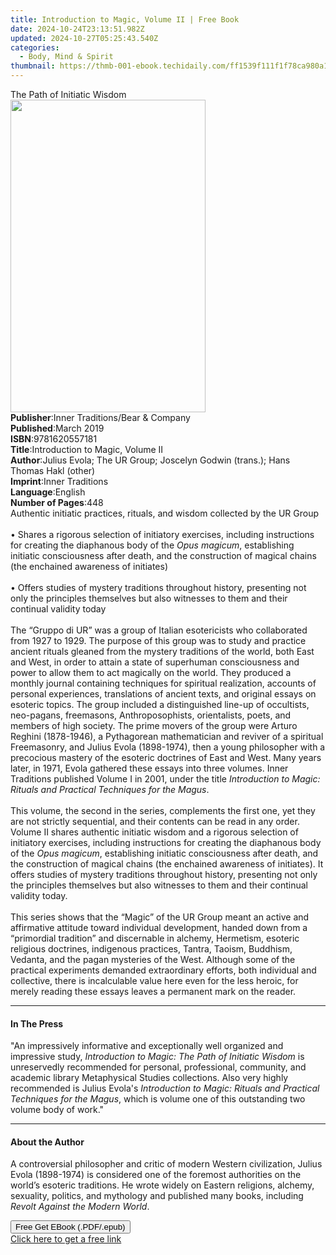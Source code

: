 ```yaml
---
title: Introduction to Magic, Volume II | Free Book
date: 2024-10-24T23:13:51.982Z
updated: 2024-10-27T05:25:43.540Z
categories:
  - Body, Mind & Spirit
thumbnail: https://thmb-001-ebook.techidaily.com/ff1539f111f1f78ca980a174eac0be2958eccf6dbd68039883cd70fd5f601dc7.jpg
---
```

<main id="book-container">
  <div class="flex flex-col">
    <div class="book-brief flex-1 py-6 px-4 sm:p-6 md:py-10 md:px-8">
      <!-- brief-->
      <div class="book-brief-main">The Path of Initiatic Wisdom</div>
    </div>
    <div
      class="book-meta-info flex-1 grid gap-4 col-start-1 col-end-3 row-start-1 sm:mb-6 sm:grid-cols-4 lg:gap-6 lg:col-start-2 lg:row-end-6 lg:row-span-6 lg:mb-0"
    >
      <div
        class="book-meta-info-left place-content-center mt-4 p-4 text-sm leading-6 col-start-2 col-span-2 dark:text-slate-400"
      >
        <img
          class="w-full h-500 object-cover rounded-lg sm:h-255 sm:col-span-2 lg:col-span-full"
          src="https://img-001-ebook.techidaily.com/9ce25a0b3b7a9130e3434bf9fd9946f03cf8c2ed689982e20dc4c0016d13fa5b.jpg"
          alt=""
          width="312"
          height="500"
        />
      </div>
      <div
        class="book-meta-info-right mt-2 col-start-1 row-start-2 col-span-3 self-center"
      >
        <!-- meta data  -->
        <div class="flex flex-col px-4 md:px-8">
          <div class="flex-1">
            <strong>Publisher</strong>:<span class="px-2"
              >Inner Traditions/Bear &amp; Company</span
            >
          </div>
          <div class="flex-1">
            <strong>Published</strong>:<span class="px-2">March 2019</span>
          </div>
          <div class="flex-1">
            <strong>ISBN</strong>:<span class="px-2">9781620557181</span>
          </div>
          <div class="flex-1">
            <strong>Title</strong>:<span class="px-2"
              >Introduction to Magic, Volume II</span
            >
          </div>
          <div class="flex-1">
            <strong>Author</strong>:<span class="px-2"
              >Julius Evola; The UR Group; Joscelyn Godwin (trans.); Hans Thomas
              Hakl (other)</span
            >
          </div>
          <div class="flex-1">
            <strong>Imprint</strong>:<span class="px-2">Inner Traditions</span>
          </div>
          <div class="flex-1">
            <strong>Language</strong>:<span class="px-2">English</span>
          </div>
          <div class="flex-1">
            <strong>Number of Pages</strong>:<span class="px-2">448</span>
          </div>
        </div>
      </div>
    </div>
    <div class="book-description flex-1 py-6 px-4 sm:p-6 md:py-10 md:px-8">
      <div class="book-description-main">
        <div accordion-content="" id="description">
          Authentic initiatic practices, rituals, and wisdom collected by the UR
          Group <br /><br />• Shares a rigorous selection of initiatory
          exercises, including instructions for creating the diaphanous body of
          the <i>Opus magicum</i>, establishing initiatic consciousness after
          death, and the construction of magical chains (the enchained awareness
          of initiates) <br /><br />• Offers studies of mystery traditions
          throughout history, presenting not only the principles themselves but
          also witnesses to them and their continual validity today
          <br /><br />The “Gruppo di UR” was a group of Italian esotericists who
          collaborated from 1927 to 1929. The purpose of this group was to study
          and practice ancient rituals gleaned from the mystery traditions of
          the world, both East and West, in order to attain a state of
          superhuman consciousness and power to allow them to act magically on
          the world. They produced a monthly journal containing techniques for
          spiritual realization, accounts of personal experiences, translations
          of ancient texts, and original essays on esoteric topics. The group
          included a distinguished line-up of occultists, neo-pagans,
          freemasons, Anthroposophists, orientalists, poets, and members of high
          society. The prime movers of the group were Arturo Reghini
          (1878-1946), a Pythagorean mathematician and reviver of a spiritual
          Freemasonry, and Julius Evola (1898-1974), then a young philosopher
          with a precocious mastery of the esoteric doctrines of East and West.
          Many years later, in 1971, Evola gathered these essays into three
          volumes. Inner Traditions published Volume I in 2001, under the title
          <i
            >Introduction to Magic: Rituals and Practical Techniques for the
            Magus</i
          >. <br /><br />This volume, the second in the series, complements the
          first one, yet they are not strictly sequential, and their contents
          can be read in any order. Volume II shares authentic initiatic wisdom
          and a rigorous selection of initiatory exercises, including
          instructions for creating the diaphanous body of the
          <i>Opus magicum</i>, establishing initiatic consciousness after death,
          and the construction of magical chains (the enchained awareness of
          initiates). It offers studies of mystery traditions throughout
          history, presenting not only the principles themselves but also
          witnesses to them and their continual validity today. <br /><br />This
          series shows that the “Magic” of the UR Group meant an active and
          affirmative attitude toward individual development, handed down from a
          “primordial tradition” and discernable in alchemy, Hermetism, esoteric
          religious doctrines, indigenous practices, Tantra, Taoism, Buddhism,
          Vedanta, and the pagan mysteries of the West. Although some of the
          practical experiments demanded extraordinary efforts, both individual
          and collective, there is incalculable value here even for the less
          heroic, for merely reading these essays leaves a permanent mark on the
          reader.
        </div>
        <div class="accordion-fader"></div>
      </div>
    </div>
    <div class="book-excerpts flex-1 py-6 px-4 sm:p-6 md:py-10 md:px-8">
      <!-- excerpts-->
      <div class="book-excerpts-main">
        <hr />
        <h4 class="placeholder placeholder-heading">
          <span>In The Press</span>
        </h4>
        <p>
          "An impressively informative and exceptionally well organized and
          impressive study,
          <i>Introduction to Magic: The Path of Initiatic Wisdom</i> is
          unreservedly recommended for personal, professional, community, and
          academic library Metaphysical Studies collections. Also very highly
          recommended is Julius Evola's
          <i
            >Introduction to Magic: Rituals and Practical Techniques for the
            Magus</i
          >, which is volume one of this outstanding two volume body of work."
        </p>
      </div>
    </div>
    <div class="book-about-author flex-1 py-6 px-4 sm:p-6 md:py-10 md:px-8">
      <!-- about author-->
      <div class="book-main-author-main">
        <hr />
        <h4 class="placeholder placeholder-heading">
          <span>About the Author</span>
        </h4>
        <p>
          A controversial philosopher and critic of modern Western civilization,
          Julius Evola (1898-1974) is considered one of the foremost authorities
          on the world’s esoteric traditions. He wrote widely on Eastern
          religions, alchemy, sexuality, politics, and mythology and published
          many books, including <i>Revolt Against the Modern World</i>.
        </p>
      </div>
    </div>
    <div class="book-free-get flex-1 py-6 px-4 sm:p-6 md:py-10 md:px-8">
      <button
        id="btn-free-get"
        class="bg-blue-500 hover:bg-blue-700 text-white font-bold py-2 px-4 rounded"
      >
        Free Get EBook (.PDF/.epub)
      </button>
      <div id="countdown-display" class="px-2 text-lg mt-2"></div>
      <a
        id="free-link"
        class="hidden bg-blue-500 hover:bg-blue-700 text-white font-bold py-2 px-4 rounded"
        href="https://www.ebooks.com/en-us/book/96164925/introduction-to-magic-volume-ii/julius-evola/"
        target="_blank"
        >Click here to get a free link</a
      >
    </div>
    <script>
      let countdownTime = 0;
      let countdownInterval = null;
      document
        .getElementById('btn-free-get')
        .addEventListener('click', startCountdown);
      function startCountdown() {
        countdownTime = new Date().getTime() + 60000 * 3;
        countdownInterval = setInterval(updateCountdown, 1000);
        document.getElementById('btn-free-get').disabled = true;
        document
          .getElementById('btn-free-get')
          .classList.add('bg-gray-500', 'cursor-not-allowed');
      }
      function updateCountdown() {
        let currentTime = new Date().getTime();
        let timeLeft = countdownTime - currentTime;
        let secondsLeft = Math.floor(timeLeft / 1000);
        document.getElementById('countdown-display').innerHTML =
          `Remaining time: ${secondsLeft} seconds.`;
        if (secondsLeft <= 0) {
          clearInterval(countdownInterval);
          document.getElementById('btn-free-get').classList.add('hidden');
          document.getElementById('free-link').classList.remove('hidden');
          document.getElementById('countdown-display').innerHTML = '';
        }
      }
    </script>
  </div>
</main>

<ins class="adsbygoogle"
      style="display:block"
      data-ad-client="ca-pub-7571918770474297"
      data-ad-slot="8358498916"
      data-ad-format="auto"
      data-full-width-responsive="true"></ins>
    